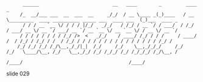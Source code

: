           ______                           __   ____        _         ____                                                  _
         /_  __/___ ___  __  ___  __     _/_/  / __ \____ _(_)____   / __ \_________  ____ __________ _____ ___  ____ ___  (_)___  ____ _
          / / / __ `__ \/ / / / |/_/   _/_/   / /_/ / __ `/ / ___/  / /_/ / ___/ __ \/ __ `/ ___/ __ `/ __ `__ \/ __ `__ \/ / __ \/ __ `/
         / / / / / / / / /_/ />  <   _/_/    / ____/ /_/ / / /     / ____/ /  / /_/ / /_/ / /  / /_/ / / / / / / / / / / / / / / / /_/ /
        /_/ /_/ /_/ /_/\__,_/_/|_|  /_/     /_/    \__,_/_/_/     /_/   /_/   \____/\__, /_/   \__,_/_/ /_/ /_/_/ /_/ /_/_/_/ /_/\__, /
                                                                                   /____/                                       /____/
















































































slide 029
